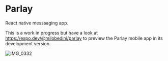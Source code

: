 # Parlay
React native messsaging app.

This is a work in progress but have a look at https://expo.dev/@milobedini/parlay to preview the Parlay mobile app in its development version.

![IMG_0332](https://user-images.githubusercontent.com/89992629/149138320-28a6616f-fae3-4781-b24c-5e4cfc681234.PNG)
